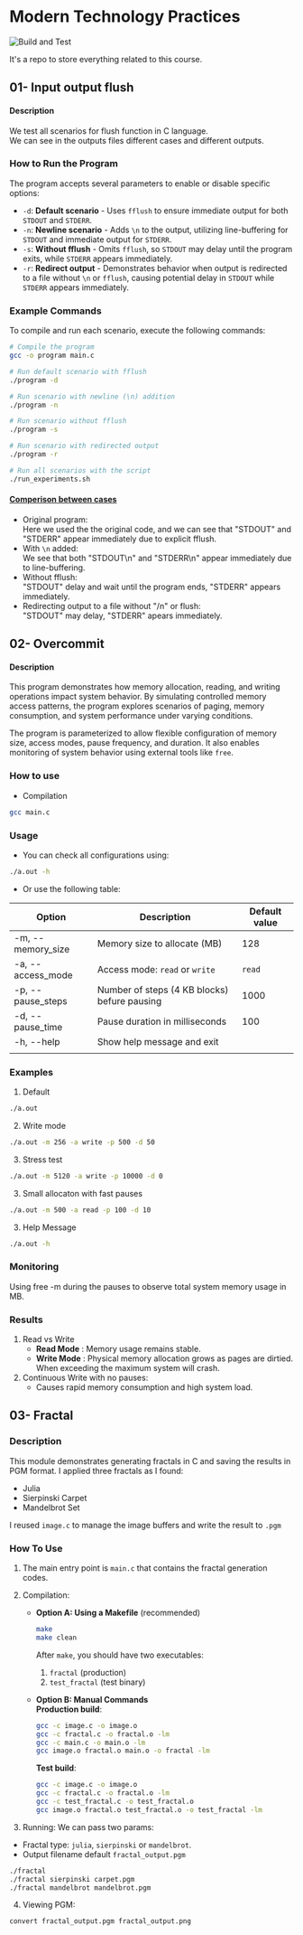 # Modern Technology Practices

![Build and Test](https://github.com/Basselalshayeb2/Modern-Technology-Tasks/actions/workflows/build.yml/badge.svg)

It's a repo to store everything related to this course.
## 01- Input output flush 

#### **Description**  
We test all scenarios for flush function in C language.<br>
We can see in the outputs files different cases and different outputs.

### How to Run the Program  

The program accepts several parameters to enable or disable specific options:

- `-d`: **Default scenario** - Uses `fflush` to ensure immediate output for both `STDOUT` and `STDERR`.
- `-n`: **Newline scenario** - Adds `\n` to the output, utilizing line-buffering for `STDOUT` and immediate output for `STDERR`.
- `-s`: **Without fflush** - Omits `fflush`, so `STDOUT` may delay until the program exits, while `STDERR` appears immediately.
- `-r`: **Redirect output** - Demonstrates behavior when output is redirected to a file without `\n` or `fflush`, causing potential delay in `STDOUT` while `STDERR` appears immediately.  

### Example Commands  

To compile and run each scenario, execute the following commands:  

```bash
# Compile the program
gcc -o program main.c

# Run default scenario with fflush
./program -d

# Run scenario with newline (\n) addition
./program -n

# Run scenario without fflush
./program -s

# Run scenario with redirected output
./program -r

# Run all scenarios with the script
./run_experiments.sh
```

#### <u>Comperison between cases</u>
- Original program:<br>
Here we used the the original code, and we can see that "STDOUT" and "STDERR" appear immediately due to explicit fflush.
- With `\n` added:<br> 
We see that both "STDOUT\n" and "STDERR\n" appear immediately due to line-buffering.
- Without fflush:<br> 
"STDOUT" delay and wait until the program ends, "STDERR" appears immediately.
- Redirecting output to a file without "/n" or flush: <br>
"STDOUT" may delay, "STDERR" apears immediately.


## 02- Overcommit

#### **Description**

This program demonstrates how memory allocation, reading, and writing operations impact system behavior. By simulating controlled memory access patterns, the program explores scenarios of paging, memory consumption, and system performance under varying conditions.

The program is parameterized to allow flexible configuration of memory size, access modes, pause frequency, and duration. It also enables monitoring of system behavior using external tools like ```free```.

### How to use

- Compilation

```bash
gcc main.c
```

### Usage
- You can check all configurations using:
```bash
./a.out -h
```
- Or use the following table:

| Option | Description | Default value |
| ---- | ---- | ---- |
| -m, --memory_size | Memory size to allocate (MB) | 128 |
| -a, --access_mode | Access mode: `read` or `write` | `read` ||  |  |  |
| -p, --pause_steps | Number of steps (4 KB blocks) befure pausing | 1000 ||  |  |  |
| -d, --pause_time | Pause duration in milliseconds | 100 ||  |  |  |
| -h, --help | Show help message and exit |  |
|  |  |  |

### Examples
1. Default

```bash
./a.out
```

2. Write mode

```bash
./a.out -m 256 -a write -p 500 -d 50
```


3. Stress test

```bash
./a.out -m 5120 -a write -p 10000 -d 0
```

3. Small allocaton with fast pauses

```bash
./a.out -m 500 -a read -p 100 -d 10
```

3. Help Message

```bash
./a.out -h
```

### Monitoring

Using free -m during the pauses to observe total system memory usage in MB.

### Results

1. Read vs Write
    - **Read Mode** : Memory usage remains stable.
    - **Write Mode** : Physical memory allocation grows as pages are dirtied. When exceeding the maximum system will crash.
2. Continuous Write with no pauses:
    - Causes rapid memory consumption and high system load.


## 03- Fractal

### **Description**

This module demonstrates generating fractals in C and saving the results in PGM format. I applied three fractals as I found:

- Julia
- Sierpinski Carpet
- Mandelbrot Set

I reused ```image.c``` to manage the image buffers and write the result to ```.pgm```

### **How To Use**

1. The main entry point is ```main.c``` that contains the fractal generation codes.
2. Compilation:
   - **Option A: Using a Makefile** (recommended)
     ```bash
     make
     make clean
     ```
     After `make`, you should have two executables:
     1. `fractal` (production)
     2. `test_fractal` (test binary)

   - **Option B: Manual Commands**  
     **Production build**:
     ```bash
     gcc -c image.c -o image.o
     gcc -c fractal.c -o fractal.o -lm
     gcc -c main.c -o main.o -lm
     gcc image.o fractal.o main.o -o fractal -lm
     ```
     **Test build**:
     ```bash
     gcc -c image.c -o image.o
     gcc -c fractal.c -o fractal.o -lm
     gcc -c test_fractal.c -o test_fractal.o
     gcc image.o fractal.o test_fractal.o -o test_fractal -lm
     ```

3. Running:
We can pass two params:
- Fractal type: ```julia```, ```sierpinski``` or ```mandelbrot```.
- Output filename default ```fractal_output.pgm```

```bash
./fractal
./fractal sierpinski carpet.pgm
./fractal mandelbrot mandelbrot.pgm
```

4. Viewing PGM:

```bash
convert fractal_output.pgm fractal_output.png
```